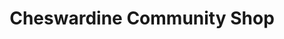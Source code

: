 ---
title: "Cheswardine Community Shop"
url: /cheswardine/cheswardine-community-shop/
shop: convenience
---